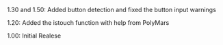 1.30 and 1.50: Added button detection and fixed the button input warnings


1.20: Added the istouch function with help from PolyMars


1.00: Initial Realese

